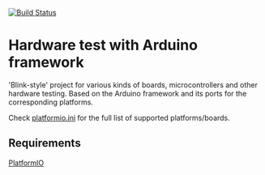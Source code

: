[![Build Status](https://travis-ci.com/vi7/arduino-hardware-test.svg?branch=master)](https://travis-ci.com/vi7/arduino-hardware-test)

Hardware test with Arduino framework
====================================

'Blink-style' project for various kinds of boards, microcontrollers and other hardware testing. Based on the Arduino framework and its ports for the corresponding platforms.

Check [platformio.ini](platformio.ini) for the full list of supported platforms/boards.

Requirements
------------

[PlatformIO](https://docs.platformio.org/en/latest/what-is-platformio.html)
